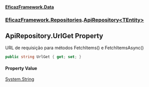 #### [EficazFramework.Data](EficazFrameworkData.md 'EficazFramework Data')
### [EficazFramework.Repositories](EficazFrameworkData.md#EficazFramework.Repositories 'EficazFramework.Repositories').[ApiRepository&lt;TEntity&gt;](EficazFramework.Repositories/ApiRepository_TEntity_.md 'EficazFramework.Repositories.ApiRepository<TEntity>')

## ApiRepository<TEntity>.UrlGet Property

URL de requisição para métodos FetchItems() e FetchItemsAsync()

```csharp
public string UrlGet { get; set; }
```

#### Property Value
[System.String](https://docs.microsoft.com/en-us/dotnet/api/System.String 'System.String')